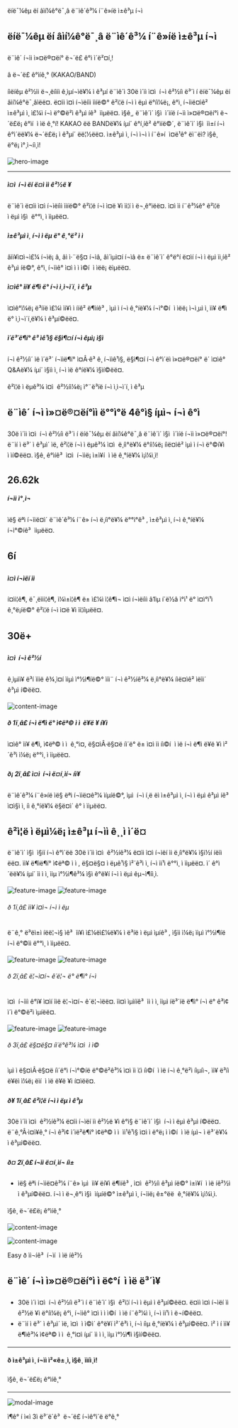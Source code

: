 ëíë¯¼êµ­ ëí âìí¼ê°ë¯¸â ë¨ìê´ê³¼ í¨ê»íë ì±ê³µ í¬ì




ëíë¯¼êµ­ ëí âìí¼ê°ë¯¸â ë¨ìê´ê³¼ í¨ê»íë ì±ê³µ í¬ì
------------------------------------------------------------------------------

ë¨ìê´ í¬ìì ì»¤ë®¤ëí° ë¬´ë£ ê°ì ì´ë²¤í¸!

â ë¬´ë£ ê°ìíê¸° (KAKAO/BAND)

íìëíêµ ê²½ìì ë¬¸ëíììì ê¸ìµí¬ìë¥¼ ì ê³µí ë¨ìê´ì 30ë ì´ìì ì¤ì  í¬ì ê²½íì ë³´ì í ëíë¯¼êµ­ ëí âìí¼ê°ë¯¸âìëë¤. ë¤ìì ì¤ì í¬ìëíìì ììíë©° ê²ì¦ë í¬ì ì ëµì ë°íì¼ë¡, ê°ì¸ í¬ììë¤ìê² ì±ê³µì ì¸ ì£¼ì í¬ì ë°©ë²ì ê³µì íê³  ììµëë¤.
ì§ê¸, ë¨ìê´ì´ ì§ì  ì´ìíë í¬ìì ì»¤ë®¤ëí°ì ë¬´ë£ë¡ ê°ìí  ì ìë ê¸°í! KAKAO ëë BANDë¥¼ íµí´ ê°í¸íê² ê°ìíë©´, ë¨ìê´ì´ ì§ì  ìì±í í¬ì ê°ì´ëë¥¼ ë¬´ë£ë¡ ì ê³µí´ ëë¦½ëë¤. ì±ê³µì ì¸ í¬ì ì¬ì ì í¨ê»í  ì¤ë¹ê° ëì¨ëì? ì§ê¸ ë°ë¡ ì°¸ì¬íì¸ì!



![hero-image](images/hero-11-img.png)




---



##### ì¤ì  í¬ì ëí ë¤ì ìì ê²½ë ¥

ë¨ìê´ì ë¤ìì ì¤ì í¬ìëíìì ììíë©° ê²ì¦ë í¬ì ì¤ë ¥ì ìì¦í ì ë¬¸ê°ìëë¤. ì¤ì ìì í¨ê³¼ê° ê²ì¦ë ì ëµì ì§ì  ë°°ì¸ ì ììµëë¤.

##### ì±ê³µì ì¸ í¬ì ì ëµ ë° ê¸°ë² ì ì

âìì¥ì¤ì¬ì£¼ í¬ìë¡ â, âì ì·¨ë§¤ í¬ìâ, âì´ìµì¤í í¬ìâ ë± ë¨ìê´ì´ ê°ë°í ë¤ìí í¬ì ì ëµì ìì¸íê² ê³µì íë©°, ê°ì¸ í¬ììê° ì¤ì ì ì ì©í  ì ìëë¡ ëìµëë¤.

##### ì¤ìê° ìì¥ ë¶ì ë° í¬ì ì¸ì¬ì´í¸ ì ê³µ

ì¤ìê°ì¼ë¡ ë³ííë ì£¼ì ìì¥ì ì ííê² ë¶ìíê³ , ìµì ì í¬ì ê¸°íë¥¼ í¬ì°©í  ì ìëë¡ ì¬ì¸µì ì¸ ìì¥ ë¶ì ë° ì¸ì¬ì´í¸ë¥¼ ì ê³µí©ëë¤.

##### ì´ë³´ë¶í° ê³ ìê¹ì§ ë§ì¶¤í í¬ì êµì¡ ì§ì

í¬ì ê²½íì´ ìë ì´ë³´ í¬ììë¶í° ì¤Â·ê³ ê¸ í¬ììê¹ì§, ë§ì¶¤í í¬ì ê°ì´ëì ì»¤ë®¤ëí° ë´ ì¤ìê° Q&Aë¥¼ íµí´ ì§ìì ì¸ í¬ì ì­ë ê°íë¥¼ ì§ìí©ëë¤.



ê²ì¦ë ì ëµê³¼ ì¤ì  ê²½íì¼ë¡ ì°¨ë³íë í¬ì ì¸ì¬ì´í¸ ì ê³µ


ë¨ìê´ í¬ì ì»¤ë®¤ëí°ìì ë°°ì°ë 4ê°ì§ íµì¬ í¬ì ê°ì 
--------------------------------------------------------------------------

30ë ì´ìì ì¤ì  í¬ì ê²½íì ë³´ì í ëíë¯¼êµ­ ëí âìí¼ê°ë¯¸â ë¨ìê´ì´ ì§ì  ì´ìíë í¬ìì ì»¤ë®¤ëí°! ë¨ìí ì ë³´ ì ê³µì´ ìë, ê²ì¦ë í¬ì ì ëµê³¼ ì¤ì  ë¸íì°ë¥¼ ë°íì¼ë¡ íìë¤ìê² ìµì ì í¬ì ë°©í¥ì ì ìí©ëë¤. ì§ê¸ ê°ìíê³  ì¤ì  í¬ììë¡ ì±ì¥í  ì ìë ê¸°íë¥¼ ì¡ì¼ì¸ì!



26.62k
------

##### í¬ìì ì°¸ì¬

ìë§ ëªì í¬ììë¤ì´ ë¨ìê´ê³¼ í¨ê» í¬ì ë¸íì°ë¥¼ ë°°ì°ê³ , ì±ê³µì ì¸ í¬ì ê¸°íë¥¼ í¬ì°©íê³  ììµëë¤.



6í
----

##### ì¤ì í¬ìëí ìì

í¤ìì¦ê¶, ë¯¸ëììì¦ê¶, ì¼ì±ì¦ê¶ ë± ì£¼ì ì¦ê¶ì¬ ì¤ì í¬ìëíìì â1ìµ í´ë½â ì°ì¹ ë° ì¤ì°ì¹ì ê¸°ë¡íë©° ê²ì¦ë í¬ì ì¤ë ¥ì ìì¦íìµëë¤.



30ë+
------

##### ì¤ì  í¬ì ê²½í

ê¸ìµìì¥ ë³í ìììë ê¾¸ì¤í ììµì ì°½ì¶íë©° ììì¨ í¬ì ê²½íê³¼ ë¸íì°ë¥¼ íìë¤ìê² ìëìì´ ê³µì í©ëë¤.



![content-image](images/img-05.png)

##### ð 1ï¸â£ í¬ì ë¶ì ë° ì¢ëª© ì ì  ë¥ë ¥ í¥ì

ì¤ìê° ìì¥ ë¶ì, ì¢ëª© ì ì  ê¸°ì¤, ë§¤ìÂ·ë§¤ë íì´ë° ë± ì¤ì ìì íì©í  ì ìë í¬ì ë¶ì ë¥ë ¥ì ì²´ê³ì ì¼ë¡ ë°°ì¸ ì ììµëë¤.



##### ð¡ 2ï¸â£ ì¤ì  í¬ì ë¤í¸ìí¬ íì¥

ë¨ìê´ê³¼ í¨ê»íë ìë§ ëªì í¬ììë¤ê³¼ ìíµíë©°, ìµì  í¬ì í¸ë ëì ì±ê³µì ì¸ í¬ì ì ëµì ê³µì íê³  ì¤ì§ì ì¸ íì ê¸°íë¥¼ ë§ë¤ì´ ê° ì ììµëë¤.



ê²ì¦ë ì ëµì¼ë¡ ì±ê³µ í¬ìì ê¸¸ì ì´ë¤
-----------------------------------------------------

ë¨ìê´ì´ ì§ì  ì§íí í¬ì ê°ì´ëë 30ë ì´ìì ì¤ì  ê²½íê³¼ ë¤ìì ì¤ì í¬ìëí ìì ë¸íì°ë¥¼ ì§ì½í íëììëë¤. ìì¥ ë¶ìë¶í° ì¢ëª© ì ì , ë§¤ë§¤ ì ëµê¹ì§ ì²´ê³ì ì¸ í¬ì ìì¹ì ë°°ì¸ ì ììµëë¤. ì´ ê°ì´ëë¥¼ íµí´ ìì ì ì¸ ììµ ì°½ì¶ê³¼ ì§ì ê°ë¥í í¬ì ì ëµì êµ¬ì¶íì¸ì.

![feature-image](images/f_04.png)
![feature-image](images/f_04.png)

###### ð 1ï¸â£ ìì¥ ì¤ì¬ í¬ì ì ëµ

ë¨ê¸° ë³ëì±ì íëë¦¬ì§ ìê³  ìì¥ì ì£¼ëì£¼ë¥¼ ì ë³íë ì ëµì ìµíê³ , ì§ìì ì¼ë¡ ììµì ì°½ì¶íë í¬ì ë°©ìì ë°°ì¸ ì ììµëë¤.



![feature-image](images/f_04.png)
![feature-image](images/f_04.png)

###### ð 2ï¸â£ ë¦¬ì¤í¬ ê´ë¦¬ ë° ë¶ì° í¬ì

ì¤ì  í¬ììì ê°ì¥ ì¤ìí ììë ë¦¬ì¤í¬ ê´ë¦¬ìëë¤. ìì¤ì ìµìííê³  ìì ì ì¸ ììµì íë³´íë ë¶ì° í¬ì ë° ê³ì¢ ì´ì ë°©ë²ì ìµíëë¤.



![feature-image](images/f_04.png)
![feature-image](images/f_04.png)

###### ð 3ï¸â£ ë§¤ë§¤ íì´ë°ê³¼ ì¤ì  ì ì©

ìµì ì ë§¤ìÂ·ë§¤ë íì´ë°ì í¬ì°©íë ë°©ë²ê³¼ ì¤ì ìì ì¦ì íì©í  ì ìë í¬ì ê¸°ë²ì íìµíì¬, ìì¥ ë³íì ë¥ëì ì¼ë¡ ëìí  ì ìë ë¥ë ¥ì í¤ìëë¤.



##### ð¥ 1ï¸â£ ê²ì¦ë í¬ì ì ëµ ì ê³µ

30ë ì´ìì ì¤ì  ê²½íê³¼ ë¤ìì í¬ìëí ìì ê²½ë ¥ì ê°ì§ ë¨ìê´ì´ ì§ì  í¬ì ì ëµì ê³µì í©ëë¤. ë¨ê¸°Â·ì¤ì¥ê¸° í¬ì ê³ì¢ ì´ìë²ë¶í° ì¢ëª© ì ì  ìì¹ê¹ì§ ì¤ì ì ë°ë¡ ì ì©í  ì ìë íµì¬ ì ë³´ë¥¼ ì ê³µí©ëë¤.



##### ð¤ 2ï¸â£ í¬ìì ë¤í¸ìí¬ íì±

* ìë§ ëªì í¬ììë¤ê³¼ í¨ê» ìµì  ìì¥ ëí¥ì ë¶ìíê³ , ì¤ì  ê²½íì ê³µì íë©° ì±ì¥í  ì ìë íê²½ì ì ê³µí©ëë¤. í¬ì ì ë¬¸ê°ì ì§ì  ìíµíë©° ì±ê³µì ì¸ í¬ììë¡ ê±°ë­ë  ê¸°íë¥¼ ì¡ì¼ì¸ì.



ì§ê¸ ë¬´ë£ë¡ ê°ìíê¸°



![content-image](images/img-12.png)



![content-image](images/img-02.png)

Easy
ð ìì¬íê³  í¬ìí  ì ìë íê²½


ë¨ìê´ í¬ì ì»¤ë®¤ëí°ì ì ë¢°í  ì ìë ë³´ì¥
------------------------------------------------------------

* 30ë ì´ì ì¤ì  í¬ì ê²½íì ë³´ì í ë¨ìê´ì´ ì§ì  ê²ì¦í í¬ì ì ëµì ì ê³µí©ëë¤. ë¤ìì ì¤ì í¬ìëí ìì ê²½ë ¥ì ë°íì¼ë¡ ê°ì¸ í¬ììê° ì¤ì ì ì ì©í  ì ìë í¨ê³¼ì ì¸ í¬ì ìì¹ì ì ë¬í©ëë¤.
* ë¨ìí ì ë³´ ì ê³µì´ ìë, ì¤ì  ì ì©ì´ ê°ë¥í ì²´ê³ì ì¸ í¬ì íìµ ê¸°íë¥¼ ì ê³µí©ëë¤. ì² ì í ìì¥ ë¶ìê³¼ ì¢ëª© ì ì  ê¸°ì¤ì íµí´ ìì ì ì¸ ììµ ì°½ì¶ì ì§ìí©ëë¤.



---



#### ð ì±ê³µì ì¸ í¬ìì ì²«ê±¸ì, ì§ê¸ ììíì¸ì!

ì§ê¸ ë¬´ë£ë¡ ê°ìíê¸°




---



![modal-image](images/modal-2-img.jpg)






















ì¶ê° í ì«ì 3ì ë³´ë´ê³  ë¬´ë£ í¬ìê°ì´ë ë°ê¸°